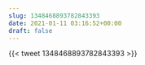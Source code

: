 ```yaml
---
slug: 1348468893782843393
date: 2021-01-11 03:16:52+00:00
draft: false
---
```


{{< tweet 1348468893782843393 >}}
